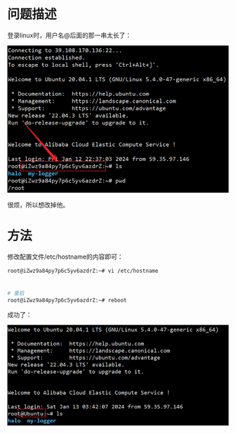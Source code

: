 # 问题描述

登录linux时，用户名@后面的那一串太长了：

![](img/2024-01-13-03-48-32-image.png)

很烦，所以想改掉他。

# 方法

修改配置文件/etc/hostname的内容即可：

```bash
root@iZwz9a84py7p6c5yv6azdrZ:~# vi /etc/hostname


# 重启
root@iZwz9a84py7p6c5yv6azdrZ:~# reboot
```

成功了：

![](img/2024-01-13-03-50-06-image.png)
